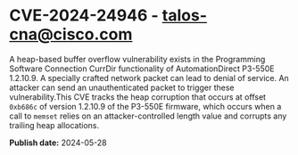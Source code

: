# CVE-2024-24946 - talos-cna@cisco.com

A heap-based buffer overflow vulnerability exists in the Programming Software Connection CurrDir functionality of AutomationDirect P3-550E 1.2.10.9. A specially crafted network packet can lead to denial of service. An attacker can send an unauthenticated packet to trigger these vulnerability.This CVE tracks the heap corruption that occurs at offset `0xb686c` of version 1.2.10.9 of the P3-550E firmware, which occurs when a call to `memset` relies on an attacker-controlled length value and corrupts any trailing heap allocations.

**Publish date:** 2024-05-28
